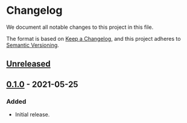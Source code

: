# Changelog

We document all notable changes to this project in this file.

The format is based on [Keep a Changelog](https://keepachangelog.com/en/1.0.0/), and this project adheres to [Semantic Versioning](https://semver.org/spec/v2.0.0.html).

## [Unreleased]

## [0.1.0] - 2021-05-25

### Added

* Initial release.

[Unreleased]: https://github.com/puppetlabs/leg/compare/gvalutil/v0.1.0...HEAD
[0.1.0]: https://github.com/puppetlabs/leg/compare/06a8c833bf10dd1f8cddf61d6390b014ae79bd9b...gvalutil/v0.1.0
